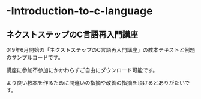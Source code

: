 # -Introduction-to-c-language
## ネクストステップのC言語再入門講座

019年6月開始の「ネクストステップのC言語再入門講座」の教本テキストと例題のサンプルコードです。

講座に参加不参加にかかわらずご自由にダウンロード可能です。

より良い教本を作るために間違いの指摘や改善の指摘を頂けるとありがたいです。
